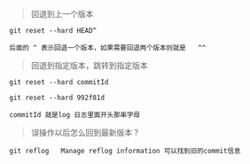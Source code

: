 <!--
 * @Author: InsHomePgup
 * @Date: 2022-05-20 09:56:16
 * @LastEditors: InsHomePgup
 * @LastEditTime: 2022-05-20 10:07:27
 * @FilePath: \sport-planingc:\Users\Abraham\my_space\code\git\git1\reset的使用.md
 * @Description:
 *
 *
-->

> 回退到上一个版本

```
git reset --hard HEAD^

后面的 ^ 表示回退一个版本，如果需要回退两个版本则就是   ^^
```

> 回退到指定版本，跳转到指定版本

```
git reset --hard commitId

git reset --hard 992f81d

commitId 就是log 日志里面开头那串字母
```

> 误操作以后怎么回到最新版本？

```
git reflog   Manage reflog information 可以找到旧的commit信息
```
